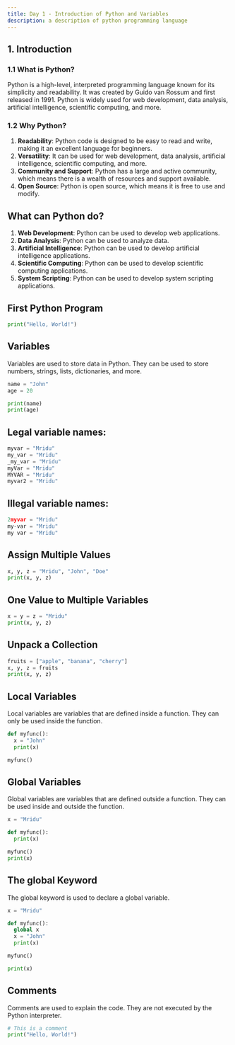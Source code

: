 ```yaml
---
title: Day 1 - Introduction of Python and Variables
description: a description of python programming language
---
```


## 1. Introduction

### 1.1 What is Python?

Python is a high-level, interpreted programming language known for its simplicity and readability. It was created by Guido van Rossum and first released in 1991. Python is widely used for web development, data analysis, artificial intelligence, scientific computing, and more.

### 1.2 Why Python?

1. **Readability**: Python code is designed to be easy to read and write, making it an excellent language for beginners.
2. **Versatility**: It can be used for web development, data analysis, artificial intelligence, scientific computing, and more.
3. **Community and Support**: Python has a large and active community, which means there is a wealth of resources and support available.
4. **Open Source**: Python is open source, which means it is free to use and modify.

## What can Python do?

1. **Web Development**: Python can be used to develop web applications.
2. **Data Analysis**: Python can be used to analyze data.
3. **Artificial Intelligence**: Python can be used to develop artificial intelligence applications.
4. **Scientific Computing**: Python can be used to develop scientific computing applications.
5. **System Scripting**: Python can be used to develop system scripting applications.


## First Python Program

```python
print("Hello, World!")
```


## Variables

Variables are used to store data in Python. They can be used to store numbers, strings, lists, dictionaries, and more.

```python
name = "John"
age = 20

print(name)
print(age)
``` 

## Legal variable names:

```python
myvar = "Mridu"
my_var = "Mridu"
_my_var = "Mridu"
myVar = "Mridu"
MYVAR = "Mridu"
myvar2 = "Mridu"
```

## Illegal variable names:
```python
2myvar = "Mridu"
my-var = "Mridu"
my var = "Mridu"
```

## Assign Multiple Values

```python
x, y, z = "Mridu", "John", "Doe"
print(x, y, z)
```

## One Value to Multiple Variables

```python
x = y = z = "Mridu"
print(x, y, z)
```

## Unpack a Collection

```python
fruits = ["apple", "banana", "cherry"]
x, y, z = fruits
print(x, y, z)
```

## Local Variables 

Local variables are variables that are defined inside a function. They can only be used inside the function.

```python
def myfunc():
  x = "John"
  print(x)

myfunc()
```
## Global Variables
Global variables are variables that are defined outside a function. They can be used inside and outside the function.

```python
x = "Mridu"

def myfunc():
  print(x)

myfunc()
print(x)
```

## The global Keyword

The global keyword is used to declare a global variable.

```python
x = "Mridu"

def myfunc():
  global x
  x = "John"
  print(x)

myfunc()

print(x)
```
 
## Comments

Comments are used to explain the code. They are not executed by the Python interpreter.

```python
# This is a comment
print("Hello, World!")
```


